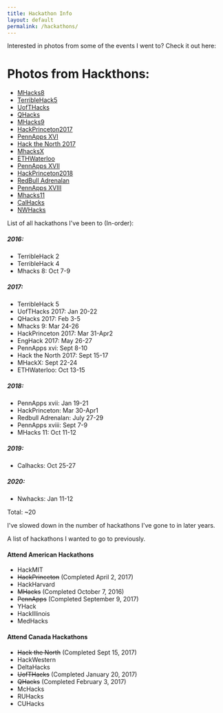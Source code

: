 ```yaml
---
title: Hackathon Info
layout: default
permalink: /hackathons/
---
```


Interested in photos from some of the events I went to? Check it out here:

# Photos from Hackthons:
- [MHacks8](/mhacks8)
- [TerribleHack5](/th5)
- [UofTHacks](/uofthacks)
- [QHacks](/qhacks)
- [MHacks9](/mhacks9)
- [HackPrinceton2017](/hackprinceton2017)
- [PennApps XVI](/pennappsxvi)
- [Hack the North 2017](/hackthenorth)
- [MhacksX](/mhacksx)
- [ETHWaterloo](/ethwaterloo)
- [PennApps XVII](/pennappsxvii)
- [HackPrinceton2018](/hackprinceton2018)
- [RedBull Adrenalan](/redbulladrenalan)
- [PennApps XVIII](/pennappsxviii)
- [Mhacks11](/mhacks11)
- [CalHacks](/calhacks)
- [NWHacks](/nwhacks)

List of all hackathons I've been to (In-order):

##### 2016:
- TerribleHack 2
- TerribleHack 4
- Mhacks 8: Oct 7-9

##### 2017:
- TerribleHack 5
- UofTHacks 2017: Jan 20-22
- QHacks 2017: Feb 3-5
- Mhacks 9: Mar 24-26
- HackPrinceton 2017: Mar 31-Apr2
- EngHack 2017: May 26-27
- PennApps xvi: Sept 8-10
- Hack the North 2017: Sept 15-17
- MHackX: Sept 22-24
- ETHWaterloo: Oct 13-15

##### 2018:
- PennApps xvii: Jan 19-21
- HackPrinceton: Mar 30-Apr1
- Redbull Adrenalan: July 27-29
- PennApps xviii: Sept 7-9
- MHacks 11: Oct 11-12

##### 2019:
- Calhacks: Oct 25-27

##### 2020:
- Nwhacks: Jan 11-12

Total: ~20

I've slowed down in the number of hackathons I've gone to in later years.

A list of hackathons I wanted to go to previously.

#### Attend American Hackathons
- HackMIT
- <del>HackPrinceton</del> (Completed April 2, 2017)
- HackHarvard
- <del>MHacks</del> (Completed October 7, 2016)
- <del>PennApps</del> (Completed September 9, 2017)
- YHack
- HackIllinois
- MedHacks

#### Attend Canada Hackathons
- <del>Hack the North</del> (Completed Sept 15, 2017)
- HackWestern
- DeltaHacks
- <del>UofTHacks</del> (Completed January 20, 2017)
- <del>QHacks</del> (Completed February 3, 2017)
- McHacks
- RUHacks
- CUHacks
